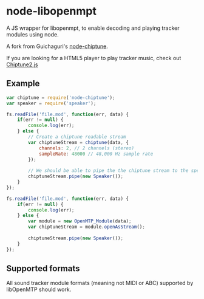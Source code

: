 # node-libopenmpt

A JS wrapper for libopenmpt, to enable decoding and playing tracker modules using node.

A fork from Guichaguri's [node-chiptune](https://github.com/Guichaguri/node-chiptune).

If you are looking for a HTML5 player to play tracker music, check out [Chiptune2.js](https://github.com/deskjet/chiptune2.js)

## Example

```javascript
var chiptune = require('node-chiptune');
var speaker = require('speaker');

fs.readFile('file.mod', function(err, data) {
    if(err != null) {
        console.log(err);
    } else {
        // Create a chiptune readable stream
        var chiptuneStream = chiptune(data, {
            channels: 2, // 2 channels (stereo)
            sampleRate: 48000 // 48,000 Hz sample rate
        });
        
        // We should be able to pipe the the chiptune stream to the speaker
        chiptuneStream.pipe(new Speaker());
    }
});

fs.readFile('file.mod', function(err, data) {
    if(err != null) {
        console.log(err);
    } else {
        var module = new OpenMTP_Module(data);
        var chiptuneStream = module.openAsStream();
		
		chiptuneStream.pipe(new Speaker());
    }
});
```

## Supported formats
All sound tracker module formats (meaning not MIDI or ABC) supported by
libOpenMTP should work.
